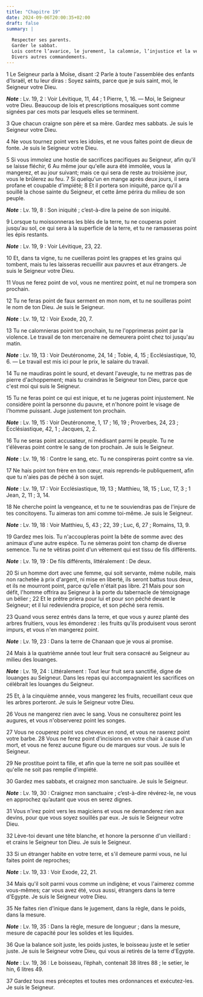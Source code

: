 ```yaml
---
title: "Chapitre 19"
date: 2024-09-06T20:00:35+02:00
draft: false
summary: |
  
  Respecter ses parents.
  Garder le sabbat.
  Lois contre l’avarice, le jurement, la calomnie, l’injustice et la vengeance.
  Divers autres commandements.
---
```



1 Le Seigneur parla à Moïse, disant :2 Parle à toute l'assemblée des enfants d'Israël, et tu leur diras : Soyez saints, parce que je suis saint, moi, le Seigneur votre Dieu.

***Note*** :  Lv. 19, 2 : Voir Lévitique, 11, 44 ; 1 Pierre, 1, 16. ― Moi, le Seigneur votre Dieu. Beaucoup de lois et prescriptions mosaïques sont comme signées par ces mots par lesquels elles se terminent.


3 Que chacun craigne son père et sa mère. Gardez mes sabbats. Je suis le Seigneur votre Dieu.


4 Ne vous tournez point vers les idoles, et ne vous faites point de dieux de fonte. Je suis le Seigneur votre Dieu.


5 Si vous immolez une hostie de sacrifices pacifiques au Seigneur, afin qu'il se laisse fléchir, 6 Au même jour qu'elle aura été immolée, vous la mangerez, et au jour suivant; mais ce qui sera de reste au troisième jour, vous le brûlerez au feu. 7 Si quelqu'un en mange après deux jours, il sera profane et coupable d'impiété; 8 Et il portera son iniquité, parce qu'il a souillé la chose sainte du Seigneur, et cette âme périra du milieu de son peuple.

***Note*** :  Lv. 19, 8 : Son iniquité ; c’est-à-dire la peine de son iniquité.


9 Lorsque tu moissonneras les blés de la terre, tu ne couperas point jusqu'au sol, ce qui sera à la superficie de la terre, et tu ne ramasseras point les épis restants.

***Note*** :  Lv. 19, 9 : Voir Lévitique, 23, 22.

10 Et, dans ta vigne, tu ne cueilleras point les grappes et les grains qui tombent, mais tu les laisseras recueillir aux pauvres et aux étrangers. Je suis le Seigneur votre Dieu.


11 Vous ne ferez point de vol, vous ne mentirez point, et nul ne trompera son prochain.


12 Tu ne feras point de faux serment en mon nom, et tu ne souilleras point le nom de ton Dieu. Je suis le Seigneur.

***Note*** :  Lv. 19, 12 : Voir Exode, 20, 7.


13 Tu ne calomnieras point ton prochain, tu ne l'opprimeras point par la violence. Le travail de ton mercenaire ne demeurera point chez toi jusqu'au matin.

***Note*** :  Lv. 19, 13 : Voir Deutéronome, 24, 14 ; Tobie, 4, 15 ; Ecclésiastique, 10, 6. ― Le travail est mis ici pour le prix, le salaire du travail.


14 Tu ne maudiras point le sourd, et devant l'aveugle, tu ne mettras pas de pierre d'achoppement; mais tu craindras le Seigneur ton Dieu, parce que c'est moi qui suis le Seigneur.


15 Tu ne feras point ce qui est inique, et tu ne jugeras point injustement. Ne considère point la personne du pauvre, et n'honore point le visage de l'homme puissant. Juge justement ton prochain.

***Note*** :  Lv. 19, 15 : Voir Deutéronome, 1, 17 ; 16, 19 ; Proverbes, 24, 23 ; Ecclésiastique, 42, 1 ; Jacques, 2, 2.


16 Tu ne seras point accusateur, ni médisant parmi le peuple. Tu ne t'élèveras point contre le sang de ton prochain. Je suis le Seigneur.

***Note*** :  Lv. 19, 16 : Contre le sang, etc. Tu ne conspireras point contre sa vie.


17 Ne hais point ton frère en ton cœur, mais reprends-le publiquement, afin que tu n'aies pas de péché à son sujet.

***Note*** :  Lv. 19, 17 : Voir Ecclésiastique, 19, 13 ; Matthieu, 18, 15 ; Luc, 17, 3 ; 1 Jean, 2, 11 ; 3, 14.

18 Ne cherche point la vengeance, et tu ne te souviendras pas de l'injure de tes concitoyens. Tu aimeras ton ami comme toi-même. Je suis le Seigneur.

***Note*** :  Lv. 19, 18 : Voir Matthieu, 5, 43 ; 22, 39 ; Luc, 6, 27 ; Romains, 13, 9.


19 Gardez mes lois. Tu n'accoupleras point la bête de somme avec des animaux d'une autre espèce. Tu ne sèmeras point ton champ de diverse semence. Tu ne te vêtiras point d'un vêtement qui est tissu de fils différents.

***Note*** :  Lv. 19, 19 : De fils différents, littéralement : De deux.


20 Si un homme dort avec une femme, qui soit servante, même nubile, mais non rachetée à prix d'argent, ni mise en liberté, ils seront battus tous deux, et ils ne mourront point, parce qu'elle n'était pas libre. 21 Mais pour son défit, l'homme offrira au Seigneur à la porte du tabernacle de témoignage un bélier ; 22 Et le prêtre priera pour lui et pour son péché devant le Seigneur; et il lui redeviendra propice, et son péché sera remis.


23 Quand vous serez entrés dans la terre, et que vous y aurez planté des arbres fruitiers, vous les émonderez : les fruits qu'ils produisent vous seront impurs, et vous n'en mangerez point.

***Note*** :  Lv. 19, 23 : Dans la terre de Chanaan que je vous ai promise.

24 Mais à la quatrième année tout leur fruit sera consacré au Seigneur au milieu des louanges.

***Note*** :  Lv. 19, 24 : Littéralement : Tout leur fruit sera sanctifié, digne de louanges au Seigneur. Dans les repas qui accompagnaient les sacrifices on célébrait les louanges du Seigneur.

25 Et, à la cinquième année, vous mangerez les fruits, recueillant ceux que les arbres porteront. Je suis le Seigneur votre Dieu.


26 Vous ne mangerez rien avec le sang. Vous ne consulterez point les augures, et vous n'observerez point les songes.


27 Vous ne couperez point vos cheveux en rond, et vous ne raserez point votre barbe. 28 Vous ne ferez point d'incisions en votre chair à cause d'un mort, et vous ne ferez aucune figure ou de marques sur vous. Je suis le Seigneur.


29 Ne prostitue point ta fille, et afin que la terre ne soit pas souillée et qu'elle ne soit pas remplie d'impiété.


30 Gardez mes sabbats, et craignez mon sanctuaire. Je suis le Seigneur.

***Note*** :  Lv. 19, 30 : Craignez mon sanctuaire ; c’est-à-dire révérez-le, ne vous en approchez qu’autant que vous en serez dignes.


31 Vous n'irez point vers les magiciens et vous ne demanderez rien aux devins, pour que vous soyez souillés par eux. Je suis le Seigneur votre Dieu.


32 Lève-toi devant une tête blanche, et honore la personne d'un vieillard : et crains le Seigneur ton Dieu. Je suis le Seigneur.


33 Si un étranger habite en votre terre, et s'il demeure parmi vous, ne lui faites point de reproches;

***Note*** :  Lv. 19, 33 : Voir Exode, 22, 21.

34 Mais qu'il soit parmi vous comme un indigène; et vous l'aimerez comme vous-mêmes; car vous avez été, vous aussi, étrangers dans la terre d'Egypte. Je suis le Seigneur votre Dieu.


35 Ne faites rien d'inique dans le jugement, dans la règle, dans le poids, dans la mesure.

***Note*** :  Lv. 19, 35 : Dans la règle, mesure de longueur ; dans la mesure, mesure de capacité pour les solides et les liquides.

36 Que la balance soit juste, les poids justes, le boisseau juste et le setier juste. Je suis le Seigneur votre Dieu, qui vous ai retirés de la terre d'Egypte.

***Note*** :  Lv. 19, 36 : Le boisseau, l’éphah, contenait 38 litres 88 ; le setier, le hin, 6 litres 49.


37 Gardez tous mes préceptes et toutes mes ordonnances et exécutez-les. Je suis le Seigneur.

